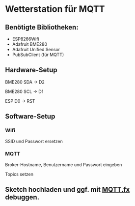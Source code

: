 # Wetterstation für MQTT

## Benötigte Bibliotheken:
- ESP8266Wifi
- Adafruit BME280
- Adafruit Unified Sensor
- PubSubClient (für MQTT)

## Hardware-Setup
BME280 SDA -> D2

BME280 SCL -> D1

ESP D0 -> RST

## Software-Setup
### Wifi
SSID und Passwort ersetzen

### MQTT
Broker-Hostname, Benutzername und Passwort eingeben

Topics setzen

## Sketch hochladen und ggf. mit [MQTT.fx](https://mqttfx.jensd.de) debuggen.
